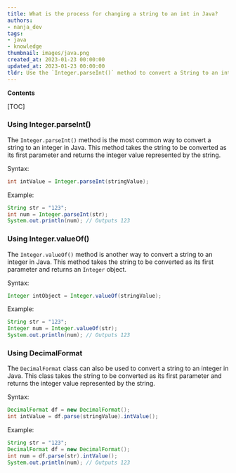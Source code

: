 ```yaml
---
title: What is the process for changing a string to an int in Java?
authors:
- nanja_dev
tags:
- java
- knowledge
thumbnail: images/java.png
created_at: 2023-01-23 00:00:00
updated_at: 2023-01-23 00:00:00
tldr: Use the `Integer.parseInt()` method to convert a String to an int in Java.
---
```


**Contents**

[TOC]

### Using Integer.parseInt()
The `Integer.parseInt()` method is the most common way to convert a string to an integer in Java. This method takes the string to be converted as its first parameter and returns the integer value represented by the string.

Syntax:
```java
int intValue = Integer.parseInt(stringValue);
```

Example:
```java
String str = "123";
int num = Integer.parseInt(str);
System.out.println(num); // Outputs 123
```

### Using Integer.valueOf()
The `Integer.valueOf()` method is another way to convert a string to an integer in Java. This method takes the string to be converted as its first parameter and returns an `Integer` object.

Syntax:
```java
Integer intObject = Integer.valueOf(stringValue);
```

Example:
```java
String str = "123";
Integer num = Integer.valueOf(str);
System.out.println(num); // Outputs 123
```

### Using DecimalFormat
The `DecimalFormat` class can also be used to convert a string to an integer in Java. This class takes the string to be converted as its first parameter and returns the integer value represented by the string.

Syntax:
```java
DecimalFormat df = new DecimalFormat();
int intValue = df.parse(stringValue).intValue();
```

Example:
```java
String str = "123";
DecimalFormat df = new DecimalFormat();
int num = df.parse(str).intValue();
System.out.println(num); // Outputs 123
```
